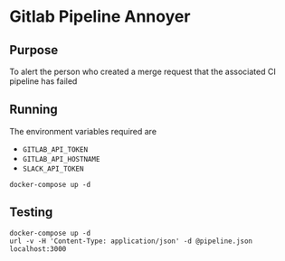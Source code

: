 # Gitlab Pipeline Annoyer

## Purpose

To alert the person who created a merge request that the associated CI
pipeline has failed

## Running

The environment variables required are

* `GITLAB_API_TOKEN`
* `GITLAB_API_HOSTNAME`
* `SLACK_API_TOKEN`

```shell
docker-compose up -d
```

## Testing

```shell
docker-compose up -d
url -v -H 'Content-Type: application/json' -d @pipeline.json localhost:3000
```
